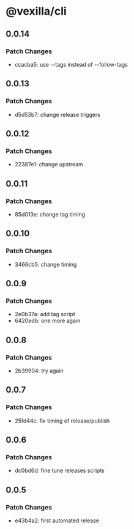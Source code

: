 # @vexilla/cli

## 0.0.14

### Patch Changes

- ccacba5: use --tags instead of --follow-tags

## 0.0.13

### Patch Changes

- d5d53b7: change release triggers

## 0.0.12

### Patch Changes

- 22387e1: change upstream

## 0.0.11

### Patch Changes

- 85d013e: change tag timing

## 0.0.10

### Patch Changes

- 3466cb5: change timing

## 0.0.9

### Patch Changes

- 2e0b37a: add tag script
- 6420edb: one more again

## 0.0.8

### Patch Changes

- 2b39904: try again

## 0.0.7

### Patch Changes

- 25fd44c: fix timing of release/publish

## 0.0.6

### Patch Changes

- dc0bd6d: fine tune releases scripts

## 0.0.5

### Patch Changes

- e43b4a2: first automated release
